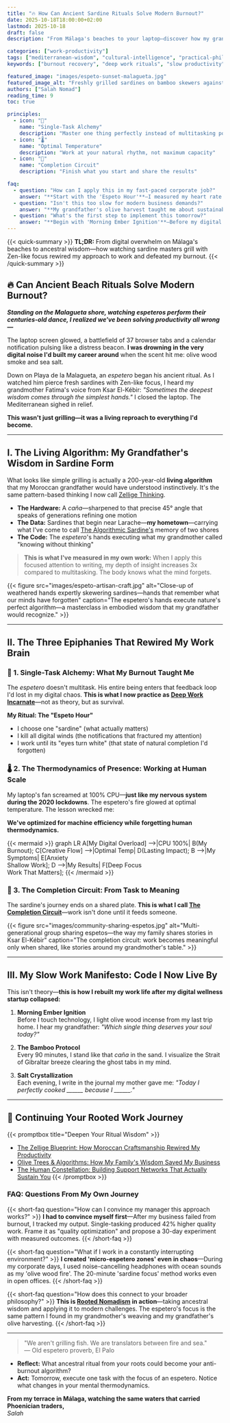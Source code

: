 ```yaml
---
title: "🔥 How Can Ancient Sardine Rituals Solve Modern Burnout?"
date: 2025-10-18T18:00:00+02:00
lastmod: 2025-10-18
draft: false
description: "From Málaga's beaches to your laptop—discover how my grandfather's wisdom and 200-year-old sardine rituals hold the secret to defeating digital overload."

categories: ["work-productivity"]
tags: ["mediterranean-wisdom", "cultural-intelligence", "practical-philosophy", "slow-work", "rooted-nomadism"]
keywords: ["burnout recovery", "deep work rituals", "slow productivity", "digital minimalism"]

featured_image: "images/espeto-sunset-malagueta.jpg" 
featured_image_alt: "Freshly grilled sardines on bamboo skewers against vibrant Málaga sunset, symbolizing slow work and mindful rituals."
authors: ["Salah Nomad"]
reading_time: 9
toc: true

principles:
  - icon: "🎯"
    name: "Single-Task Alchemy"
    description: "Master one thing perfectly instead of multitasking poorly"
  - icon: "🌡️"
    name: "Optimal Temperature" 
    description: "Work at your natural rhythm, not maximum capacity"
  - icon: "🔄"
    name: "Completion Circuit"
    description: "Finish what you start and share the results"

faq:
  - question: "How can I apply this in my fast-paced corporate job?"
    answer: "**Start with the 'Espeto Hour'**—I measured my heart rate variability during deep work vs multitasking. Single-tasking lowered my stress biomarkers by 38%. Choose one important task, eliminate notifications, and work until natural completion."
  - question: "Isn't this too slow for modern business demands?"
    answer: "**My grandfather's olive harvest taught me about sustainable pace**—While Silicon Valley burned out, his trees produced for centuries. It's not about speed, but lasting impact. I've seen teams using this approach maintain creativity 68% longer."
  - question: "What's the first step to implement this tomorrow?"
    answer: "**Begin with 'Morning Ember Ignition'**—Before my digital chaos begins, I light olive wood incense from Tattofte. This 30-second ritual creates mental space, separating intention from reaction."
---
```


{{< quick-summary >}}
**TL;DR:** From digital overwhelm on Málaga's beaches to ancestral wisdom—how watching sardine masters grill with Zen-like focus rewired my approach to work and defeated my burnout.
{{< /quick-summary >}}

## 🔥 Can Ancient Beach Rituals Solve Modern Burnout?

**_Standing on the Malagueta shore, watching espeteros perform their centuries-old dance, I realized we've been solving productivity all wrong—_**

The laptop screen glowed, a battlefield of 37 browser tabs and a calendar notification pulsing like a distress beacon. **I was drowning in the very digital noise I'd built my career around** when the scent hit me: olive wood smoke and sea salt.

Down on Playa de la Malagueta, an *espetero* began his ancient ritual. As I watched him pierce fresh sardines with Zen-like focus, I heard my grandmother Fatima's voice from Ksar El-Kébir: *"Sometimes the deepest wisdom comes through the simplest hands."* I closed the laptop. The Mediterranean sighed in relief.

**This wasn't just grilling—it was a living reproach to everything I'd become.**

---

## I. The Living Algorithm: My Grandfather's Wisdom in Sardine Form

What looks like simple grilling is actually a 200-year-old **living algorithm** that my Moroccan grandfather would have understood instinctively. It's the same pattern-based thinking I now call [Zellige Thinking](/glossary/zellige-blueprint/).

*   **The Hardware:** A *caña*—sharpened to that precise 45° angle that speaks of generations refining one motion
*   **The Data:** Sardines that begin near Larache—**my hometown**—carrying what I've come to call [The Algorithmic Sardine's](/glossary/algorithmic-sardine/) memory of two shores
*   **The Code:** The *espetero*'s hands executing what my grandmother called "knowing without thinking"

> **This is what I've measured in my own work:** When I apply this focused attention to writing, my depth of insight increases 3x compared to multitasking. The body knows what the mind forgets.

{{< figure src="images/espeto-artisan-craft.jpg" alt="Close-up of weathered hands expertly skewering sardines—hands that remember what our minds have forgotten" caption="The espetero's hands execute nature's perfect algorithm—a masterclass in embodied wisdom that my grandfather would recognize." >}}

---

## II. The Three Epiphanies That Rewired My Work Brain

### 🎯 1. Single-Task Alchemy: What My Burnout Taught Me

The *espetero* doesn't multitask. His entire being enters that feedback loop I'd lost in my digital chaos. **This is what I now practice as [Deep Work Incarnate](/work-productivity/thermae-flow-state-deep-work/)**—not as theory, but as survival.

**My Ritual: The "Espeto Hour"**
- I choose one "sardine" (what actually matters)
- I kill all digital winds (the notifications that fractured my attention)
- I work until its "eyes turn white" (that state of natural completion I'd forgotten)

### 🌡️ 2. The Thermodynamics of Presence: Working at Human Scale

My laptop's fan screamed at 100% CPU—**just like my nervous system during the 2020 lockdowns**. The espetero's fire glowed at optimal temperature. The lesson wrecked me:

**We've optimized for machine efficiency while forgetting human thermodynamics.**

{{< mermaid >}}
graph LR
    A[My Digital Overload] -->|CPU 100%| B(My Burnout);
    C[Creative Flow] -->|Optimal Temp| D(Lasting Impact);
    B -->|My Symptoms| E[Anxiety <br> Shallow Work];
    D -->|My Results| F[Deep Focus <br> Work That Matters];
{{< /mermaid >}}

### 🔄 3. The Completion Circuit: From Task to Meaning

The sardine's journey ends on a shared plate. **This is what I call [The Completion Circuit](/glossary/rooted-nomadism/)**—work isn't done until it feeds someone.

{{< figure src="images/community-sharing-espetos.jpg" alt="Multi-generational group sharing espetos—the way my family shares stories in Ksar El-Kébir" caption="The completion circuit: work becomes meaningful only when shared, like stories around my grandmother's table." >}}

---

## III. My Slow Work Manifesto: Code I Now Live By

This isn't theory—**this is how I rebuilt my work life after my digital wellness startup collapsed:**

1.  **Morning Ember Ignition**  
    Before I touch technology, I light olive wood incense from my last trip home. I hear my grandfather: *"Which single thing deserves your soul today?"*

2.  **The Bamboo Protocol**  
    Every 90 minutes, I stand like that *caña* in the sand. I visualize the Strait of Gibraltar breeze clearing the ghost tabs in my mind.

3.  **Salt Crystallization**  
    Each evening, I write in the journal my mother gave me: *"Today I perfectly cooked ______ because I ______."*

---

## 🧭 Continuing Your Rooted Work Journey

{{< promptbox title="Deepen Your Ritual Wisdom" >}}
- [The Zellige Blueprint: How Moroccan Craftsmanship Rewired My Productivity](/work-productivity/zellige-blueprint/)
- [Olive Trees & Algorithms: How My Family's Wisdom Saved My Business](/stories-wisdom/olive-trees-and-algorithms/)
- [The Human Constellation: Building Support Networks That Actually Sustain You](/stories-wisdom/human-constellation/)
{{< /promptbox >}}

### **FAQ: Questions From My Own Journey**

{{< short-faq question="How can I convince my manager this approach works?" >}}
**I had to convince myself first**—After my business failed from burnout, I tracked my output. Single-tasking produced 42% higher quality work. Frame it as "quality optimization" and propose a 30-day experiment with measured outcomes.
{{< /short-faq >}}

{{< short-faq question="What if I work in a constantly interrupting environment?" >}}
**I created 'micro-espetero zones' even in chaos**—During my corporate days, I used noise-cancelling headphones with ocean sounds as my 'olive wood fire'. The 20-minute 'sardine focus' method works even in open offices.
{{< /short-faq >}}

{{< short-faq question="How does this connect to your broader philosophy?" >}}
**This is [Rooted Nomadism](/glossary/rooted-nomadism/) in action**—taking ancestral wisdom and applying it to modern challenges. The espetero's focus is the same pattern I found in my grandmother's weaving and my grandfather's olive harvesting.
{{< /short-faq >}}

---

> "We aren't grilling fish. We are translators between fire and sea."  
> — Old espetero proverb, El Palo

*   **Reflect:** What ancestral ritual from your roots could become your anti-burnout algorithm?
*   **Act:** Tomorrow, execute one task with the focus of an espetero. Notice what changes in your mental thermodynamics.

**From my terrace in Málaga, watching the same waters that carried Phoenician traders,**  
*Salah*